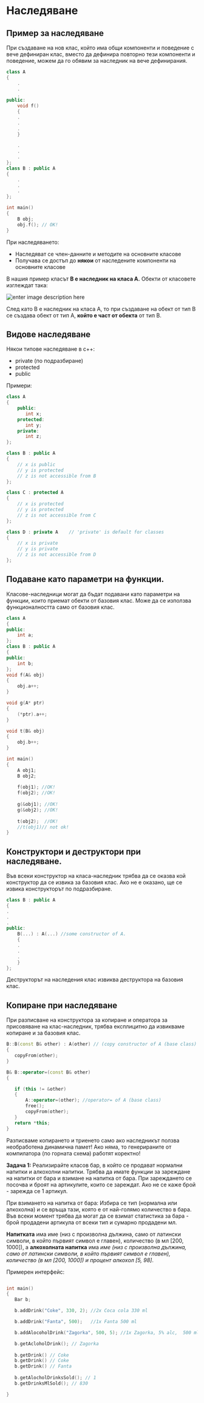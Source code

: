 
# Наследяване
## Пример за наследяване

При създаване на нов клас, който има общи компоненти и поведение с вече дефиниран клас, вместо да дефинира повторно тези компоненти и поведение, можем да го обявим за наследник на вече дефинирания.

```c++
class A
{
	.
	. 
	.
public:
	void f()
	{
	.
	.
	.
	}
	
	.
	.
	.	
};
class B : public A
{
	.
	.
	.
};

int main()
{
	B obj;
	obj.f(); // OK!
}
 ```
 При наследяването:
 - Наследяват се член-данните и методите на основните класове
 - Получава се достъп до **някои** от наследените компоненти на основните класове


В нашия пример класът **В е наследник на класа А.** Обекти от класовете изглеждат така:

![enter image description here](https://i.ibb.co/Fshm2LJ/Untitled-Diagram.png)


След като  В е наследник на класа А, то при създаване на обект от тип В се създава обект от тип А, **който е част от обекта** от тип В.


## Видове наследяване
Някои типове наследяване в c++:

 - private (по подразбиране)
 - protected
 - public

Примери:
```c++
class A 
{
    public:
       int x;
    protected:
       int y;
    private:
       int z;
};

class B : public A
{
    // x is public
    // y is protected
    // z is not accessible from B
};

class C : protected A
{
    // x is protected
    // y is protected
    // z is not accessible from C
};

class D : private A    // 'private' is default for classes
{
    // x is private
    // y is private
    // z is not accessible from D
};
 ```

## Подаване като параметри на функции.
Класове-наследници могат да бъдат подавани като параметри на функции, които приемат обекти от базовия клас. Може да се използва функционалността само от базовия клас.

```c++
class A
{
public:
	int a;
};
class B : public A
{
public:
	int b;
};
void f(A& obj)
{
	obj.a++;
}

void g(A* ptr)
{
	(*ptr).a++;
}

void t(B& obj)
{
	obj.b++;
}

int main()
{
	A obj1;
	B obj2;
	
	f(obj1); //OK!
	f(obj2); //OK!
	
	g(&obj1); //OK!
	g(&obj2); //OK!
	
	t(obj2);  //OK!
	//t(obj1)// not ok!
}
 ```

## Конструктори и деструктори при наследяване.
Във всеки конструктор на класа-наследник трябва да се оказва кой конструктор да се извика за базовия клас. Ако не е оказано, ще се извика конструкторът по подразбиране.

```c++
class B : public A
{
.
.
.
public:
	B(...) : A(...) //some constructor of A.
	{
	.
	.
	.
	}
};
 ```
Деструкторът на наследения клас извиква деструктора на базовия клас.


## Копиране при наследяване
При разписване на конструктора за копиране и оператора за присовяване на клас-наследник, трябва експлицитно да извикваме копиране и за базовия клас.
 ```c++
B::B(const B& other) : A(other) // (copy constructor of A (base class)
{
	copyFrom(other);
}

B& B::operator=(const B& other)
{

	if (this != &other)
	{
		A::operator=(other); //operator= of A (base class)
		free();
		copyFrom(other);
	}
	return *this;
}
 ```
 
 Разписваме копирането и триенето само ако наследникът ползва необработена динамична памет! Ако няма, то генерираните от компилатора (по горната схема) работят коректно!
 
 
 **Задача 1:**
Реализирайте класов бар, в който се продават нормални напитки и алкохолни напитки. Трябва да имате функции за зареждане на напитки от бара и взимане на напитка от бара.
При зареждането се посочва и броят на артикулите, които се зареждат. Ако не се каже брой - зарежда се 1 артикул.

При взимането на напитка от бара: Избира се тип (нормална или алкохолна) и се връща тази, която е от най-голямо количество в бара. 
Във всеки момент трябва да могат да се взимат статистика за бара - брой продадени артикула oт всеки тип и сумарно продадени мл.

**Напитката** има име (низ с произволна дължина, само от латински символи, в който първият символ е главен), количество (в мл [200, 1000]), а **алкохолната напитка** има *име (низ с произволна дължина, само от латински символи, в който първият символ е главен),  количество (в мл [200, 1000]) и процент алкохол [5, 98]*.

Примерен интерфейс:
 ```c++

int main()
{
	Bar b;

	b.addDrink("Coke", 330, 2); //2x Coca cola 330 ml

	b.addDrink("Fanta", 500);   //1x Fanta 500 ml

	b.addAlocoholDrink("Zagorka", 500, 5); //1x Zagorka, 5% alc,  500 ml

	b.getAcloholDrink(); // Zagorka 
	
	b.getDrink() // Coke
	b.getDrink() // Coke
	b.getDrink() // Fanta
	
	b.getAlocholDrinksSold(); // 1
	b.getDrinksMlSold(); // 830

}
 ```

